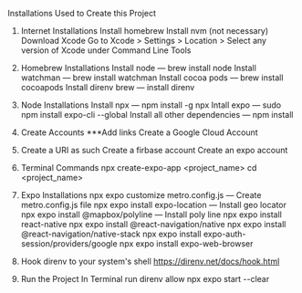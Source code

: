 Installations Used to Create this Project

1. Internet Installations
Install homebrew
Install nvm (not necessary)
Download Xcode
Go to Xcode > Settings > Location > Select any version of Xcode under Command Line Tools

2. Homebrew Installations
Install node — brew install node
Install watchman — brew install watchman
Install cocoa pods — brew install cocoapods
Install direnv brew — install direnv

3. Node Installations
Install npx — npm install -g npx
Intall expo — sudo npm install expo-cli --global
Install all other dependencies — npm install 

4. Create Accounts ***Add links
Create a Google Cloud Account
1. Create a URI as such
Create a firbase account
Create an expo account

5. Terminal Commands
npx create-expo-app <project_name>
cd <project_name>

6. Expo Installations
npx expo customize metro.config.js — Create metro.config.js file
npx expo install expo-location — Install geo locator  
npx expo install @mapbox/polyline — Install poly line
npx expo install react-native
npx expo install @react-navigation/native
npx expo install @react-navigation/native-stack
npx expo install expo-auth-session/providers/google
npx expo install expo-web-browser

7. Hook direnv to your system's shell
https://direnv.net/docs/hook.html

8. Run the Project In Terminal
run direnv allow
npx expo start --clear